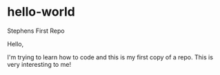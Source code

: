 # hello-world
Stephens First Repo

Hello, 

I'm trying to learn how to code and this is my first copy of a repo. 
This is very interesting to me!
